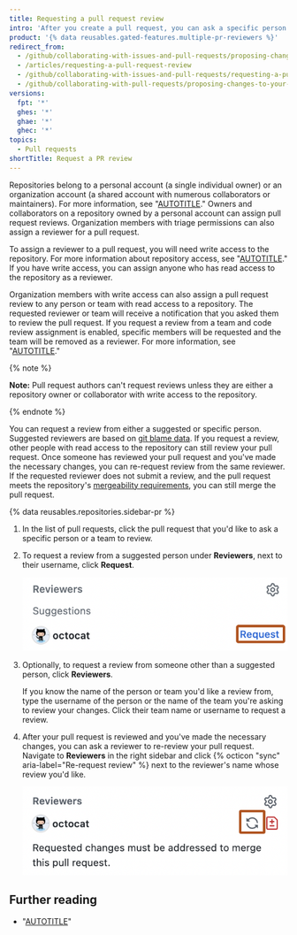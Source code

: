 ```yaml
---
title: Requesting a pull request review
intro: 'After you create a pull request, you can ask a specific person to review the changes you''ve proposed. If you''re an organization member, you can also request a specific team to review your changes.'
product: '{% data reusables.gated-features.multiple-pr-reviewers %}'
redirect_from:
  - /github/collaborating-with-issues-and-pull-requests/proposing-changes-to-your-work-with-pull-requests/requesting-a-pull-request-review
  - /articles/requesting-a-pull-request-review
  - /github/collaborating-with-issues-and-pull-requests/requesting-a-pull-request-review
  - /github/collaborating-with-pull-requests/proposing-changes-to-your-work-with-pull-requests/requesting-a-pull-request-review
versions:
  fpt: '*'
  ghes: '*'
  ghae: '*'
  ghec: '*'
topics:
  - Pull requests
shortTitle: Request a PR review
---
```


Repositories belong to a personal account (a single individual owner) or an organization account (a shared account with numerous collaborators or maintainers). For more information, see "[AUTOTITLE](/get-started/learning-about-github/types-of-github-accounts)." Owners and collaborators on a repository owned by a personal account can assign pull request reviews. Organization members with triage permissions can also assign a reviewer for a pull request.

To assign a reviewer to a pull request, you will need write access to the repository. For more information about repository access, see "[AUTOTITLE](/organizations/managing-user-access-to-your-organizations-repositories/repository-roles-for-an-organization)." If you have write access, you can assign anyone who has read access to the repository as a reviewer.

Organization members with write access can also assign a pull request review to any person or team with read access to a repository. The requested reviewer or team will receive a notification that you asked them to review the pull request. If you request a review from a team and code review assignment is enabled, specific members will be requested and the team will be removed as a reviewer. For more information, see "[AUTOTITLE](/organizations/organizing-members-into-teams/managing-code-review-settings-for-your-team)."

{% note %}

**Note:** Pull request authors can't request reviews unless they are either a repository owner or collaborator with write access to the repository.

{% endnote %}

You can request a review from either a suggested or specific person. Suggested reviewers are based on [git blame data](/repositories/working-with-files/using-files/viewing-a-file). If you request a review, other people with read access to the repository can still review your pull request. Once someone has reviewed your pull request and you've made the necessary changes, you can re-request review from the same reviewer. If the requested reviewer does not submit a review, and the pull request meets the repository's [mergeability requirements](/repositories/configuring-branches-and-merges-in-your-repository/defining-the-mergeability-of-pull-requests), you can still merge the pull request.

{% data reusables.repositories.sidebar-pr %}
1. In the list of pull requests, click the pull request that you'd like to ask a specific person or a team to review.
1. To request a review from a suggested person under **Reviewers**, next to their username, click **Request**.

   ![Screenshot of the "Reviewers" section of a pull request's sidebar. To the right of @octocat, a "Request" link is outlined in dark orange.](/assets/images/help/pull_requests/request-suggested-review.png)

1. Optionally, to request a review from someone other than a suggested person, click **Reviewers**.

   If you know the name of the person or team you'd like a review from, type the username of the person or the name of the team you're asking to review your changes. Click their team name or username to request a review.

1. After your pull request is reviewed and you've made the necessary changes, you can ask a reviewer to re-review your pull request. Navigate to **Reviewers** in the right sidebar and click {% octicon "sync" aria-label="Re-request review" %} next to the reviewer's name whose review you'd like.

   ![Screenshot of the "Reviewers" section of a pull request's sidebar. To the right of @octocat, a sync icon is outlined in dark orange.](/assets/images/help/pull_requests/request-re-review.png)

## Further reading

- "[AUTOTITLE](/pull-requests/collaborating-with-pull-requests/reviewing-changes-in-pull-requests/about-pull-request-reviews)"

